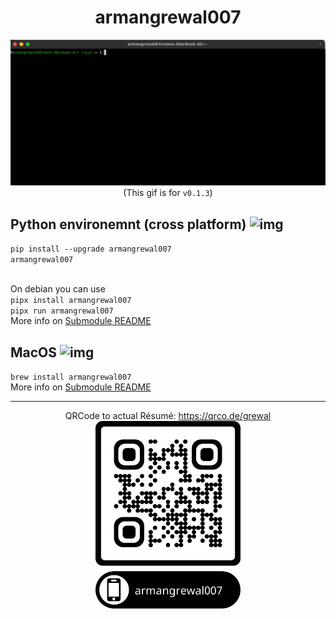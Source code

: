 <div align="center">
  <h1>armangrewal007</h1> 
  <img src="https://github.com/ArmanGrewal007/armangrewal007-py/blob/master/armangrewal007-py-v0.1.3.gif" /> <br>
  (This gif is for <code>v0.1.3</code>)
</div>

## Python environemnt (cross platform) ![img](https://icons-theta.vercel.app/icon?i=python)
`pip install --upgrade armangrewal007` <br>
`armangrewal007` <br> <br>

On debian you can use <br>
`pipx install armangrewal007` <br>
`pipx run armangrewal007` <br>
More info on [Submodule README](https://github.com/ArmanGrewal007/armangrewal007-py/blob/master/README.md)

## MacOS ![img](https://icons-theta.vercel.app/icon?i=apple)
`brew install armangrewal007` <br>
More info on [Submodule README](https://github.com/ArmanGrewal007/homebrew-armangrewal007/blob/master/README.md)

-------

<div align="center">
  QRCode to actual Résumé: <a href="https://qrco.de/grewal">https://qrco.de/grewal </a> <br>
  <img src="qrcode.png" height="300"/> <br>
</div>
